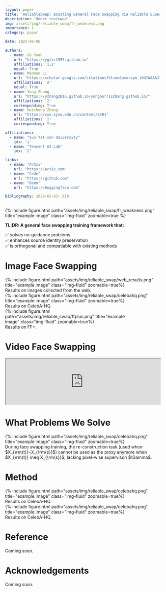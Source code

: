 ```yaml
---
layout: paper
title: 'ReliableSwap: Boosting General Face Swapping Via Reliable Supervision'
description: 'Under reviewed'
img: assets/img/reliable_swap/fr_weakness.png
importance: 1
category: paper

date: 2023-06-06

authors:
  - name: Ge Yuan
    url: "https://ygtxr1997.github.io"
    affiliations: '1,2'
    equal: True
  - name: Maomao Li
    url: "https://scholar.google.com/citations?hl=en&user=ym_t6QYAAAAJ"
    affiliations: '2'
    equal: True
  - name: Yong Zhang
    url: "https://yzhang2016.github.io/yongnorriszhang.github.io/"
    affiliations: '2'
    corresponding: True
  - name: Huicheng Zheng
    url: "https://cse.sysu.edu.cn/content/2481"
    affiliations: '1'
    corresponding: True

affiliations:
  - name: "Sun Yat-sen University"
    idx: '1'
  - name: "Tencent AI Lab"
    idx: '2'

links:
  - name: "ArXiv"
    url: "https://arxiv.com"
  - name: "Code"
    url: "https://github.com"
  - name: "Demo"
    url: "https://huggingface.com"

bibliography: 2023-02-03-.bib
---
```


<div class="row">
  <div class="col-sm mt-3 mt-md-0">
    {% include figure.html path="assets/img/reliable_swap/fr_weakness.png" title="example image" class="img-fluid" zoomable=true %}
  </div>
</div>

**TL;DR: A general face swapping training framework that:**

✅ solves no-guidance problems <br>
✅ enhances source identity preservation <br>
✅ is orthogonal and compatiable with existing methods <br>


<h1>Image Face Swapping</h1>

<div class="col-sm mt-3 mt-md-0 centered">
    {% include figure.html path="assets/img/reliable_swap/web_results.png" title="example image" class="img-fluid" zoomable=true%}
</div>
<div class="caption">
    Results on images collected from the web.
</div>

<div class="col-sm mt-3 mt-md-0 centered">
    {% include figure.html path="assets/img/reliable_swap/celebahq.png" title="example image" class="img-fluid" zoomable=true%}
</div>
<div class="caption">
    Results on CelebA-HQ.
</div>

<div class="col-sm mt-3 mt-md-0 centered" style="max-width:80%">
    {% include figure.html path="assets/img/reliable_swap/ffplus.png" title="example image" class="img-fluid" zoomable=true%}
</div>
<div class="caption">
    Results on FF+.
</div>


<h1>Video Face Swapping</h1>

<div class="centered container">
  <iframe class="video" width="100%" src="https://www.youtube.com/embed/uqe4pD-XpGE"></iframe> 
</div>


<h1>What Problems We Solve</h1>

<div class="col-sm mt-3 mt-md-0 centered">
    {% include figure.html path="assets/img/reliable_swap/celebahq.png" title="example image" class="img-fluid" zoomable=true%}
</div>
During face swapping training, the re-construction task (used when $X_{\rm{t}}=X_{\rm{s}}$) cannot be used as the proxy anymore when $X_{\rm{t}} \neq X_{\rm{s}}$, lacking pixel-wise supervison $\Gamma$.


<h1>Method</h1>

<div class="col-sm mt-3 mt-md-0 centered">
    {% include figure.html path="assets/img/reliable_swap/celebahq.png" title="example image" class="img-fluid" zoomable=true%}
</div>
<div class="caption">
    Results on CelebA-HQ.
</div>

<div class="col-sm mt-3 mt-md-0 centered">
    {% include figure.html path="assets/img/reliable_swap/celebahq.png" title="example image" class="img-fluid" zoomable=true%}
</div>
<div class="caption">
    Results on CelebA-HQ.
</div>

<h1>Reference</h1>

Coming soon.


<h1>Acknowledgements</h1>

Coming soon.

